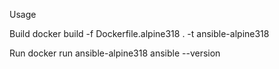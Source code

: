 Usage

  Build
  docker build -f Dockerfile.alpine318 . -t ansible-alpine318
  
  Run
  docker run ansible-alpine318 ansible --version

